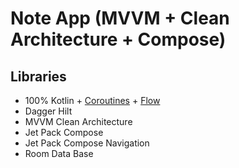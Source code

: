 # Note App (MVVM + Clean Architecture + Compose)


## Libraries
- 100% Kotlin + [Coroutines](https://github.com/Kotlin/kotlinx.coroutines) + [Flow](https://kotlin.github.io/kotlinx.coroutines/kotlinx-coroutines-core/kotlinx.coroutines.flow/)
- Dagger Hilt
- MVVM Clean Architecture
- Jet Pack Compose 
- Jet Pack Compose Navigation 
- Room Data Base
